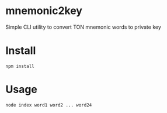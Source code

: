 # mnemonic2key

Simple CLI utility to convert TON mnemonic words to private key

# Install

`npm install`

# Usage

`node index word1 word2 ... word24`